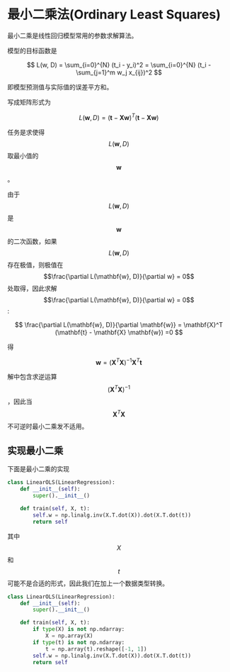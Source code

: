 # 最小二乘法(Ordinary Least Squares)
最小二乘是线性回归模型常用的参数求解算法。

模型的目标函数是

$$
L(w, D) = \sum_{i=0}^{N} (t_i - y_i)^2 = \sum_{i=0}^{N} (t_i - \sum_{j=1}^m w_j x_{ij})^2
$$

即模型预测值与实际值的误差平方和。

写成矩阵形式为

$$
L(\mathbf{w}, D) = (\mathbf{t} - \mathbf{X} \mathbf{w})^T(\mathbf{t} - \mathbf{X} \mathbf{w})
$$

任务是求使得$$L(\mathbf{w}, D)$$取最小值的 $$\mathbf{w}$$。

由于$$L(\mathbf{w}, D)$$是$$\mathbf{w}$$的二次函数，如果$$L(\mathbf{w}, D)$$存在极值，则极值在$$\frac{\partial L(\mathbf{w}, D)}{\partial w} = 0$$处取得，因此求解 $$\frac{\partial L(\mathbf{w}, D)}{\partial w} = 0$$:

$$
\frac{\partial L(\mathbf{w}, D)}{\partial \mathbf{w}} = \mathbf{X}^T   (\mathbf{t} - \mathbf{X} \mathbf{w}) =0
$$

得

$$
\mathbf{w} = (\mathbf{X}^T\mathbf{X})^{-1} \mathbf{X}^T \mathbf{t}
$$

解中包含求逆运算 $$(\mathbf{X}^T\mathbf{X})^{-1} $$，因此当 $$\mathbf{X}^T\mathbf{X}$$ 不可逆时最小二乘发不适用。

## 实现最小二乘
下面是最小二乘的实现
```py
class LinearOLS(LinearRegression):
    def __init__(self):
        super().__init__()

    def train(self, X, t):
        self.w = np.linalg.inv(X.T.dot(X)).dot(X.T.dot(t))
        return self
```
其中 $$X$$ 和 $$t$$ 可能不是合适的形式，因此我们在加上一个数据类型转换。
```py
class LinearOLS(LinearRegression):
    def __init__(self):
        super().__init__()

    def train(self, X, t):
        if type(X) is not np.ndarray:
            X = np.array(X)
        if type(t) is not np.ndarray:
            t = np.array(t).reshape([-1, 1])
        self.w = np.linalg.inv(X.T.dot(X)).dot(X.T.dot(t))
        return self
```